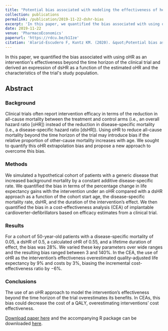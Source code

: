 ```yaml
---
title: "Potential bias associated with modeling the effectiveness of healthcare interventions in reducing mortality using an overall hazard ratio"
collection: publications
permalink: /publication/2019-11-22-dshr-bias
excerpt: 'In this paper, we quantified the bias associated with using oHR as an intervention’s effectiveness beyond the time horizon of the clinical trial and derived an expression of dsHR as a function of the estimated oHR and the characteristics of the trial’s study population.'
date: 2019-11-22
venue: 'PharmacoEconomics'
paperurl: 'https://rdcu.be/b1Ize'
citation: 'Alarid-Escudero F, Kuntz KM. (2020). &quot;Potential bias associated with modeling the effectiveness of healthcare interventions in reducing mortality using an overall hazard ratio.&quot; <i>PharmacoEconomics</i>. 38(3):285-296.'
---
```

In this paper, we quantified the bias associated with using oHR as an intervention's effectiveness beyond the time horizon of the clinical trial and derived an expression of dsHR as a function of the estimated oHR and the characteristics of the trial's study population.

## Abstract
### Background
Clinical trials often report intervention efficacy in terms of the reduction in all-cause mortality between the treatment and control arms (i.e., an overall hazard ratio [oHR]) instead of the reduction in disease-specific mortality (i.e., a disease-specific hazard ratio [dsHR]). Using oHR to reduce all-cause mortality beyond the time horizon of the trial may introduce bias if the relative proportion of other-cause mortality increases with age. We sought to quantify this oHR extrapolation bias and propose a new approach to overcome this bias.

### Methods
We simulated a hypothetical cohort of patients with a generic disease that increased background mortality by a constant additive disease-specific rate. We quantified the bias in terms of the percentage change in life expectancy gains with the intervention under an oHR compared with a dsHR approach as a function of the cohort start age, the disease-specific mortality rate, dsHR, and the duration of the intervention’s effect. We then quantified the bias in a cost-effectiveness analysis (CEA) of implantable cardioverter-defibrillators based on efficacy estimates from a clinical trial.

### Results
For a cohort of 50-year-old patients with a disease-specific mortality of 0.05, a dsHR of 0.5, a calculated oHR of 0.55, and a lifetime duration of effect, the bias was 28%. We varied these key parameters over wide ranges and the resulting bias ranged between 3 and 140%. In the CEA, the use of oHR as the intervention’s effectiveness overestimated quality-adjusted life expectancy by 9% and costs by 3%, biasing the incremental cost-effectiveness ratio by −6%.

### Conclusions
The use of an oHR approach to model the intervention’s effectiveness beyond the time horizon of the trial overestimates its benefits. In CEAs, this bias could decrease the cost of a QALY, overestimating interventions’ cost effectiveness.

[Download paper here](https://rdcu.be/b1Ize) and the accompanying R package can be downloaded [here](https://github.com/feralaes/dshr).
